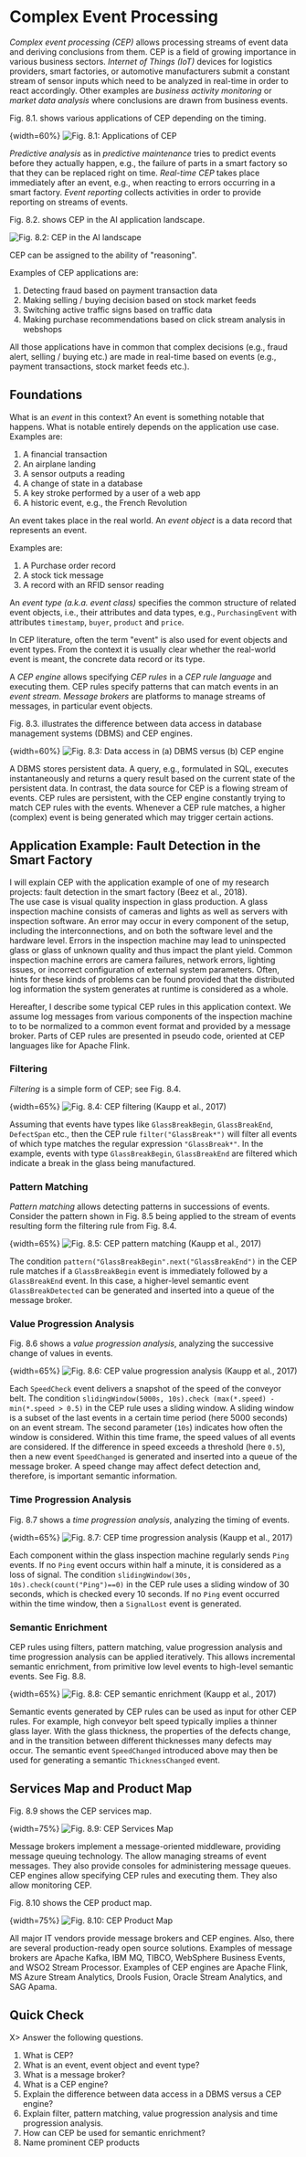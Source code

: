 # Complex Event Processing

*Complex event processing (CEP)* allows processing streams of event data and deriving conclusions from them. CEP is a field of growing importance in various business sectors. *Internet of Things (IoT)* devices for logistics providers, smart factories, or automotive manufacturers submit a constant stream of sensor inputs which need to be analyzed in real-time in order to react accordingly. Other examples are *business activity monitoring* or *market data analysis* where conclusions are drawn from business events. 

Fig. 8.1. shows various applications of CEP depending on the timing.

{width=60%}
![Fig. 8.1: Applications of CEP](images/CEP_Applications.png)

*Predictive analysis* as in *predictive maintenance* tries to predict events before they actually happen, e.g., the failure of parts in a smart factory so that they can be replaced right on time. *Real-time CEP* takes place immediately after an event, e.g., when reacting to errors occurring in a smart factory. *Event reporting* collects activities in order to provide reporting on streams of events. 

Fig. 8.2. shows CEP in the AI application landscape.

![Fig. 8.2: CEP in the AI landscape](images/AI_landscape-CEP.png)

CEP can be assigned to the ability of "reasoning". 

Examples of CEP applications are:

1. Detecting fraud based on payment transaction data
2. Making selling / buying decision based on stock market feeds
3. Switching active traffic signs based on traffic data
4. Making purchase recommendations based on click stream analysis in webshops

All those applications have in common that complex decisions (e.g., fraud alert, selling / buying etc.) are made in real-time based on events (e.g., payment transactions, stock market feeds etc.). 

## Foundations

What is an *event* in this context?
An event is something notable that happens.
What is notable entirely depends on the application use case. 
Examples are:

1. A financial transaction
2. An airplane landing
3. A sensor outputs a reading
4. A change of state in a database
5. A key stroke performed by a user of a web app
6. A historic event, e.g., the French Revolution

An event takes place in the real world.
An *event object* is a data record that represents an event.

Examples are:

1. A Purchase order record
2. A stock tick message
3. A record with an RFID sensor reading

An *event type (a.k.a. event class)* specifies the common structure of related event objects, i.e., their attributes and data types, e.g., `PurchasingEvent` with attributes `timestamp`, `buyer`, `product` and `price`.

In CEP literature, often the term "event" is also used for event objects and event types. From the context it is usually clear whether the real-world event is meant, the concrete data record or its type.

A *CEP engine* allows specifying *CEP rules* in a *CEP rule language* and executing them. CEP rules specify patterns that can match events in an *event stream*. *Message brokers* are platforms to manage streams of messages, in particular event objects. 

Fig. 8.3. illustrates the difference between data access in database management systems (DBMS) and CEP engines.

{width=60%}
![Fig. 8.3: Data access in (a) DBMS versus (b) CEP engine](images/CEP_vs_DBMS.png)

A DBMS stores persistent data. A query, e.g., formulated in SQL, executes instantaneously and returns a query result based on the current state of the persistent data.
In contrast, the data source for CEP is a flowing stream of events. CEP rules are persistent, with the CEP engine constantly trying to match CEP rules with the events. Whenever a CEP rule matches, a higher (complex) event is being generated which may trigger certain actions. 

## Application Example: Fault Detection in the Smart Factory

I will explain CEP with the application example of one of my research projects: fault detection in the smart factory (Beez et al., 2018).  
The use case is visual quality inspection in glass production. A glass inspection machine consists of cameras and lights as well as servers with inspection software. 
An error may occur in every component of the setup, including the interconnections, and on both the software level and the hardware level. Errors in the inspection machine may lead to uninspected glass or glass of unknown quality and thus impact the plant yield.
Common inspection machine errors are camera failures, network errors, lighting issues, or incorrect configuration of external system parameters. 
Often, hints for these kinds of problems can be found provided that the distributed log information the system generates at runtime is considered as a whole. 

Hereafter, I describe some typical CEP rules in this application context. We assume log messages from various components of the inspection machine to to be normalized to a common event format and provided by a message broker. Parts of CEP rules are presented in pseudo code, oriented at CEP languages like for Apache Flink. 

### Filtering

*Filtering* is a simple form of CEP; see Fig. 8.4. 

{width=65%}
![Fig. 8.4: CEP filtering (Kaupp et al., 2017)](images/CEP_Filtering.jpg)

Assuming that events have types like `GlassBreakBegin`, `GlassBreakEnd`, `DefectSpan` etc., then the CEP rule `filter("GlassBreak*")` will filter all events of which type matches the regular expression `"GlassBreak*"`. In the example, events with type `GlassBreakBegin`, `GlassBreakEnd` are filtered which indicate a break in the glass being manufactured. 

### Pattern Matching

*Pattern matching* allows detecting patterns in successions of events. Consider the pattern shown in Fig. 8.5 being applied to the stream of events resulting form the filtering rule from Fig. 8.4.

{width=65%}
![Fig. 8.5: CEP pattern matching (Kaupp et al., 2017)](images/CEP_Pattern_Matching.jpg)

The condition `pattern("GlassBreakBegin".next("GlassBreakEnd")` in the CEP rule matches if a `GlassBreakBegin` event is immediately followed by a `GlassBreakEnd` event. In this case, a higher-level semantic event `GlassBreakDetected` can be generated and inserted into a queue of the message broker. 

### Value Progression Analysis

Fig. 8.6 shows a *value progression analysis*, analyzing the successive change of values in events. 

{width=65%}
![Fig. 8.6: CEP value progression analysis (Kaupp et al., 2017)](images/CEP_Value_Progression_Analysis.jpg)

Each `SpeedCheck` event delivers a snapshot of the speed of the conveyor belt. 
The condition `slidingWindow(5000s, 10s).check (max(*.speed) - min(*.speed > 0.5)` in the CEP rule uses a sliding window. A sliding window is a subset of the last events in a certain time period (here 5000 seconds) on an event stream. The second parameter (`10s`) indicates how often the window is considered. Within this time frame, the speed values of all events are considered. 
If the difference in speed exceeds a threshold (here `0.5`), then a new event `SpeedChanged` is generated and inserted into a queue of the message broker. 
A speed change may affect defect detection and, therefore, is important semantic information. 

### Time Progression Analysis

Fig. 8.7 shows a *time progression analysis*, analyzing the timing of events. 

{width=65%}
![Fig. 8.7: CEP time progression analysis (Kaupp et al., 2017)](images/CEP_Time_Progression_Analysis.jpg)

Each component within the glass inspection machine regularly sends `Ping` events. If no `Ping` event occurs within half a minute, it is considered as a loss of signal. 
The condition `slidingWindow(30s, 10s).check(count("Ping")==0)` in the CEP rule uses a sliding window of 30 seconds, which is checked every 10 seconds. If no `Ping` event occurred within the time window, then a `SignalLost` event is generated.

### Semantic Enrichment

CEP rules using filters, pattern matching, value progression analysis and time progression analysis can be applied iteratively. This allows incremental semantic enrichment, from primitive low level events to high-level semantic events. See Fig. 8.8.

{width=65%}
![Fig. 8.8: CEP semantic enrichment (Kaupp et al., 2017)](images/CEP_Semantic_Enrichment.jpg)

Semantic events generated by CEP rules can be used as input for other CEP rules. For example, high conveyor belt speed typically implies a thinner glass layer. With the glass thickness, the properties of the defects change, and in the transition between different thicknesses many defects may occur. The semantic event `SpeedChanged` introduced above may then be used for generating a semantic `ThicknessChanged` event. 

## Services Map and Product Map

Fig. 8.9 shows the CEP services map. 

{width=75%}
![Fig. 8.9: CEP Services Map](images/CEP_SM.png)

Message brokers implement a message-oriented middleware, providing message queuing technology. The allow managing streams of event messages. They also provide consoles for administering message queues. 
CEP engines allow specifying CEP rules and executing them. They also allow monitoring CEP.  

Fig. 8.10 shows the CEP product map. 

{width=75%}
![Fig. 8.10: CEP Product Map](images/CEP_PM.png)

All major IT vendors provide message brokers and CEP engines. Also, there are several production-ready open source solutions. 
Examples of message brokers are Apache Kafka, IBM MQ, TIBCO, WebSphere Business Events, and WSO2 Stream Processor.
Examples of CEP engines are Apache Flink,  MS Azure Stream Analytics, Drools Fusion, Oracle Stream Analytics, and SAG Apama.

## Quick Check

X> Answer the following questions.

1. What is CEP?
2. What is an event, event object and event type?
3. What is a message broker?
4. What is a CEP engine? 
5. Explain the difference between data access in a DBMS versus a CEP engine?
6. Explain filter, pattern matching, value progression analysis and time progression analysis.
7. How can CEP be used for semantic enrichment?
8. Name prominent CEP products
